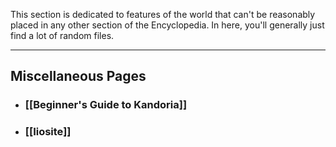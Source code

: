 This section is dedicated to features of the world that can't be reasonably placed in any other section of the Encyclopedia. In here, you'll generally just find a lot of random files.

---
## Miscellaneous Pages
- ### [[Beginner's Guide to Kandoria]]
- ### [[Iiosite]]